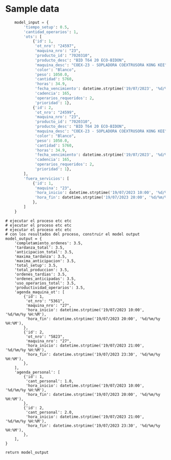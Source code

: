 # Sample data

```python
    model_input = {
        'tiempo_setup': 0.5,
        'cantidad_operarios': 1,
        'ots': [
            {'id': 1, 
             'ot_nro': "24597",
             'maquina_nro': "23",
             'producto_id': "7020310",
             'producto_desc': "BID T64 20 ECO-BIDON",
             'maquina_desc': "COEX-23 - SOPLADORA COEXTRUSORA KONG KEE",
             'color': "Blanco",
             'peso': 1050.0,
             'cantidad': 5760,
             'horas': 34.9,
             'fecha_vencimiento': datetime.strptime('19/07/2023', '%d/%m/%y'),
             'cadencia': 165,
             'operarios_requeridos': 2,
             'prioridad': 1},
            {'id': 2, 
             'ot_nro': "24599",
             'maquina_nro': "23",
             'producto_id': "7020310",
             'producto_desc': "BID T64 20 ECO-BIDON",
             'maquina_desc': "COEX-23 - SOPLADORA COEXTRUSORA KONG KEE",
             'color': "Blanco",
             'peso': 1050.0,
             'cantidad': 5760,
             'horas': 34.9,
             'fecha_vencimiento': datetime.strptime('19/07/2023', '%d/%m/%y'),
             'cadencia': 165,
             'operarios_requeridos': 2,
             'prioridad': 1},
        ],
        'fuera_servicios': [
            {'id': 1,
             'maquina': "23",
             'hora_inicio': datetime.strptime('19/07/2023 10:00', '%d/%m/%y %H:%M'),
             'hora_fin': datetime.strptime('19/07/2023 20:00', '%d/%m/%y %H:%M'),
            },
        ]
    }
```

    # ejecutar el proceso etc etc
    # ejecutar el proceso etc etc
    # ejecutar el proceso etc etc
    # con los resultados del proceso, construir el model output
    model_output = {
        'completamiento_ordenes': 3.5,
        'tardanza_total': 3.5,
        'anticipacion_total': 3.5,
        'maxima_tardanza': 3.5,
        'maxima_anticipacion': 3.5,
        'total_setup': 3.5,
        'total_produccion': 3.5,
        'ordenes_tardias': 3.5,
        'ordenes_anticipadas': 3.5,
        'uso_operarios_total': 3.5,
        'productividad_operarios': 3.5,
        'agenda_maquina_ot': [
            {'id': 1,
             'ot_nro': "5361",
             'maquina_nro': "27",
             'hora_inicio': datetime.strptime('19/07/2023 10:00', '%d/%m/%y %H:%M'),
             'hora_fin': datetime.strptime('19/07/2023 20:00', '%d/%m/%y %H:%M'),
            },
            {'id': 2,
             'ot_nro': "5823",
             'maquina_nro': "27",
             'hora_inicio': datetime.strptime('19/07/2023 21:00', '%d/%m/%y %H:%M'),
             'hora_fin': datetime.strptime('19/07/2023 23:30', '%d/%m/%y %H:%M'),
            },
        ],
        'agenda_personal': [
            {'id': 1,
             'cant_personal': 1.0,
             'hora_inicio': datetime.strptime('19/07/2023 10:00', '%d/%m/%y %H:%M'),
             'hora_fin': datetime.strptime('19/07/2023 20:00', '%d/%m/%y %H:%M'),
            },
            {'id': 2,
             'cant_personal': 2.0,
             'hora_inicio': datetime.strptime('19/07/2023 21:00', '%d/%m/%y %H:%M'),
             'hora_fin': datetime.strptime('19/07/2023 23:30', '%d/%m/%y %H:%M'),
            },
        ],
    }

    return model_output

